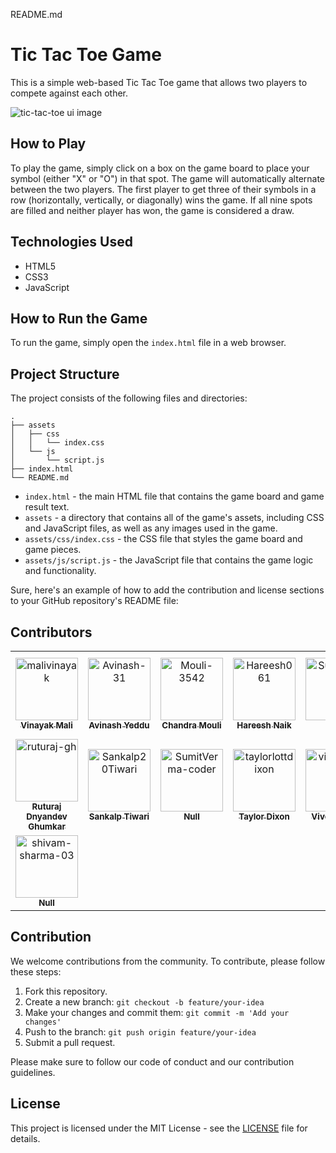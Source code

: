 README.md

# Tic Tac Toe Game

This is a simple web-based Tic Tac Toe game that allows two players to compete against each other. 

![tic-tac-toe ui image](https://github.com/malivinayak/Tic-Tac-Toe/assets/66154908/ca55bf63-9003-4ac6-9a6b-a07d14db879e)


## How to Play

To play the game, simply click on a box on the game board to place your symbol (either "X" or "O") in that spot. The game will automatically alternate between the two players. The first player to get three of their symbols in a row (horizontally, vertically, or diagonally) wins the game. If all nine spots are filled and neither player has won, the game is considered a draw.

## Technologies Used

- HTML5
- CSS3
- JavaScript

## How to Run the Game

To run the game, simply open the `index.html` file in a web browser. 

## Project Structure

The project consists of the following files and directories:

```
.
├── assets
│   ├── css
│   │   └── index.css
│   └── js
│       └── script.js
├── index.html
└── README.md
```

- `index.html` - the main HTML file that contains the game board and game result text.
- `assets` - a directory that contains all of the game's assets, including CSS and JavaScript files, as well as any images used in the game.
- `assets/css/index.css` - the CSS file that styles the game board and game pieces.
- `assets/js/script.js` - the JavaScript file that contains the game logic and functionality.

Sure, here's an example of how to add the contribution and license sections to your GitHub repository's README file:

## Contributors

<!-- readme: contributors -start -->
<table>
<tr>
    <td align="center">
        <a href="https://github.com/malivinayak">
            <img src="https://avatars.githubusercontent.com/u/66154908?v=4" width="100;" alt="malivinayak"/>
            <br />
            <sub><b>Vinayak Mali</b></sub>
        </a>
    </td>
    <td align="center">
        <a href="https://github.com/Avinash-31">
            <img src="https://avatars.githubusercontent.com/u/98730174?v=4" width="100;" alt="Avinash-31"/>
            <br />
            <sub><b>Avinash Yeddu</b></sub>
        </a>
    </td>
    <td align="center">
        <a href="https://github.com/Mouli-3542">
            <img src="https://avatars.githubusercontent.com/u/143725284?v=4" width="100;" alt="Mouli-3542"/>
            <br />
            <sub><b>Chandra Mouli</b></sub>
        </a>
    </td>
    <td align="center">
        <a href="https://github.com/Hareesh061">
            <img src="https://avatars.githubusercontent.com/u/90563881?v=4" width="100;" alt="Hareesh061"/>
            <br />
            <sub><b>Hareesh Naik</b></sub>
        </a>
    </td>
    <td align="center">
        <a href="https://github.com/SumitMangrati">
            <img src="https://avatars.githubusercontent.com/u/113664757?v=4" width="100;" alt="SumitMangrati"/>
            <br />
            <sub><b>Haru</b></sub>
        </a>
    </td>
    <td align="center">
        <a href="https://github.com/MustafaKhan026">
            <img src="https://avatars.githubusercontent.com/u/53117363?v=4" width="100;" alt="MustafaKhan026"/>
            <br />
            <sub><b>Mohammed Mustafa Khan</b></sub>
        </a>
    </td></tr>
<tr>
    <td align="center">
        <a href="https://github.com/ruturaj-gh">
            <img src="https://avatars.githubusercontent.com/u/83021083?v=4" width="100;" alt="ruturaj-gh"/>
            <br />
            <sub><b>Ruturaj Dnyandev Ghumkar</b></sub>
        </a>
    </td>
    <td align="center">
        <a href="https://github.com/Sankalp20Tiwari">
            <img src="https://avatars.githubusercontent.com/u/101463579?v=4" width="100;" alt="Sankalp20Tiwari"/>
            <br />
            <sub><b>Sankalp Tiwari</b></sub>
        </a>
    </td>
    <td align="center">
        <a href="https://github.com/SumitVerma-coder">
            <img src="https://avatars.githubusercontent.com/u/112965155?v=4" width="100;" alt="SumitVerma-coder"/>
            <br />
            <sub><b>Null</b></sub>
        </a>
    </td>
    <td align="center">
        <a href="https://github.com/taylorlottdixon">
            <img src="https://avatars.githubusercontent.com/u/136010920?v=4" width="100;" alt="taylorlottdixon"/>
            <br />
            <sub><b>Taylor Dixon</b></sub>
        </a>
    </td>
    <td align="center">
        <a href="https://github.com/vivekutture">
            <img src="https://avatars.githubusercontent.com/u/63404919?v=4" width="100;" alt="vivekutture"/>
            <br />
            <sub><b>Vivek Utture</b></sub>
        </a>
    </td>
    <td align="center">
        <a href="https://github.com/ruamazi">
            <img src="https://avatars.githubusercontent.com/u/119816587?v=4" width="100;" alt="ruamazi"/>
            <br />
            <sub><b>Null</b></sub>
        </a>
    </td></tr>
<tr>
    <td align="center">
        <a href="https://github.com/shivam-sharma-03">
            <img src="https://avatars.githubusercontent.com/u/114740865?v=4" width="100;" alt="shivam-sharma-03"/>
            <br />
            <sub><b>Null</b></sub>
        </a>
    </td></tr>
</table>
<!-- readme: contributors -end -->

## Contribution

We welcome contributions from the community. To contribute, please follow these steps:

1. Fork this repository.
2. Create a new branch: `git checkout -b feature/your-idea`
3. Make your changes and commit them: `git commit -m 'Add your changes'`
4. Push to the branch: `git push origin feature/your-idea`
5. Submit a pull request.

Please make sure to follow our code of conduct and our contribution guidelines.

## License

This project is licensed under the MIT License - see the [LICENSE](LICENSE) file for details.

